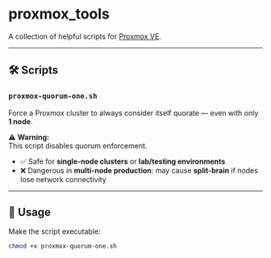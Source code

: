 # proxmox_tools

A collection of helpful scripts for [Proxmox VE](https://www.proxmox.com/).

---

## 🛠️ Scripts

### `proxmox-quorum-one.sh`

Force a Proxmox cluster to always consider itself quorate — even with only **1 node**.

⚠️ **Warning:**  
This script disables quorum enforcement.  
- ✅ Safe for **single-node clusters** or **lab/testing environments**  
- ❌ Dangerous in **multi-node production**: may cause **split-brain** if nodes lose network connectivity

---

## 🚀 Usage

Make the script executable:
```bash
chmod +x proxmox-quorum-one.sh
